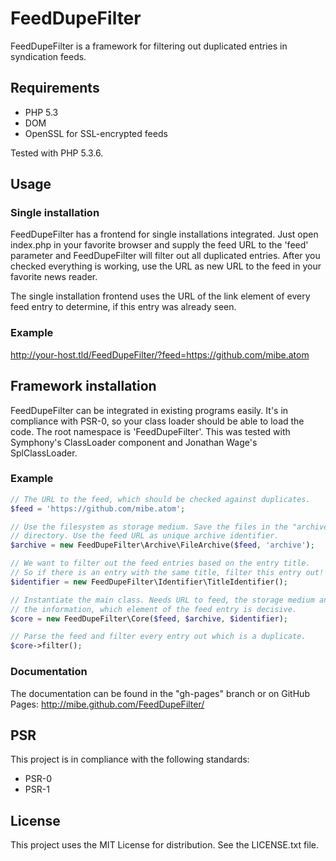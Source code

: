 # FeedDupeFilter

FeedDupeFilter is a framework for filtering out duplicated entries in
syndication feeds.

## Requirements

* PHP 5.3
* DOM
* OpenSSL for SSL-encrypted feeds

Tested with PHP 5.3.6.

## Usage
### Single installation

FeedDupeFilter has a frontend for single installations integrated. Just open
index.php in your favorite browser and supply the feed URL to the 'feed'
parameter and FeedDupeFilter will filter out all duplicated entries. After you
checked everything is working, use the URL as new URL to the feed in your
favorite news reader.

The single installation frontend uses the URL of the link element of every feed
entry to determine, if this entry was already seen.

### Example

http://your-host.tld/FeedDupeFilter/?feed=https://github.com/mibe.atom

## Framework installation

FeedDupeFilter can be integrated in existing programs easily. It's in
compliance with PSR-0, so your class loader should be able to load the code.
The root namespace is 'FeedDupeFilter'. This was tested with Symphony's
ClassLoader component and Jonathan Wage's SplClassLoader.

### Example

```php
// The URL to the feed, which should be checked against duplicates.
$feed = 'https://github.com/mibe.atom';

// Use the filesystem as storage medium. Save the files in the "archive"
// directory. Use the feed URL as unique archive identifier.
$archive = new FeedDupeFilter\Archive\FileArchive($feed, 'archive');

// We want to filter out the feed entries based on the entry title.
// So if there is an entry with the same title, filter this entry out!
$identifier = new FeedDupeFilter\Identifier\TitleIdentifier();

// Instantiate the main class. Needs URL to feed, the storage medium and
// the information, which element of the feed entry is decisive.
$core = new FeedDupeFilter\Core($feed, $archive, $identifier);

// Parse the feed and filter every entry out which is a duplicate.
$core->filter();
```

### Documentation

The documentation can be found in the "gh-pages" branch or on GitHub Pages:
http://mibe.github.com/FeedDupeFilter/

## PSR

This project is in compliance with the following standards:
* PSR-0
* PSR-1

## License

This project uses the MIT License for distribution. See the LICENSE.txt file.